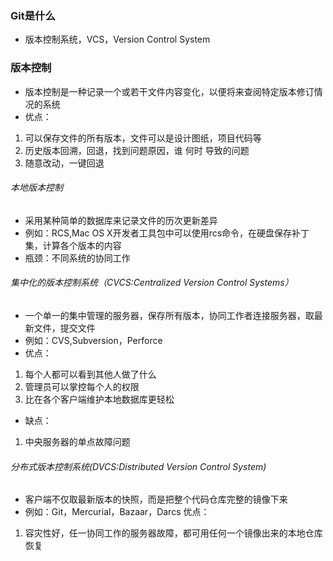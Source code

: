 ### Git是什么
- 版本控制系统，VCS，Version Control System
### 版本控制
- 版本控制是一种记录一个或若干文件内容变化，以便将来查阅特定版本修订情况的系统
- 优点：
1. 可以保存文件的所有版本，文件可以是设计图纸，项目代码等
2. 历史版本回溯，回退，找到问题原因，谁 何时 导致的问题
3. 随意改动，一键回退
###### 本地版本控制
- 采用某种简单的数据库来记录文件的历次更新差异
- 例如：RCS,Mac OS X开发者工具包中可以使用rcs命令，在硬盘保存补丁集，计算各个版本的内容
- 瓶颈：不同系统的协同工作
###### 集中化的版本控制系统（CVCS:Centralized Version Control Systems）
- 一个单一的集中管理的服务器，保存所有版本，协同工作者连接服务器，取最新文件，提交文件
- 例如：CVS,Subversion，Perforce
- 优点：
1. 每个人都可以看到其他人做了什么
2. 管理员可以掌控每个人的权限
3. 比在各个客户端维护本地数据库更轻松
- 缺点：
1. 中央服务器的单点故障问题
###### 分布式版本控制系统(DVCS:Distributed Version Control System)
- 客户端不仅取最新版本的快照，而是把整个代码仓库完整的镜像下来
- 例如：Git，Mercurial，Bazaar，Darcs
优点：
1. 容灾性好，任一协同工作的服务器故障，都可用任何一个镜像出来的本地仓库恢复
